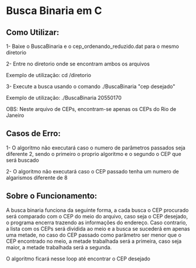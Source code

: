# Busca Binaria em C

## Como Utilizar:

1- Baixe o BuscaBinaria e o cep_ordenando_reduzido.dat para o mesmo diretorio

2- Entre no diretorio onde se encontram ambos os arquivos
  
  Exemplo de utilização: cd /diretorio

3- Execute a busca usando o comando ./BuscaBinaria "cep desejado"

  Exemplo de utilização: ./BuscaBinaria 20550170

  OBS: Neste arquivo de CEPs, encontram-se apenas os CEPs do Rio de Janeiro

## Casos de Erro:

1- O algoritmo não executará caso o numero de parâmetros passados seja diferente 2, sendo o primeiro o proprio algoritmo e o segundo o CEP que será buscado

2- O algoritmo não executará caso o CEP passado tenha um numero de algarismos diferente de 8


## Sobre o Funcionamento:

A busca binaria funciona da seguinte forma, a cada busca o CEP procurado será comparado com o CEP do meio do arquivo, caso seja o CEP desejado, o programa encerra trazendo as informações do endereço.
Caso contrario, a lista com os CEPs será dividida ao meio e a busca se sucederá em apenas uma metade, no caso do CEP passado como parâmetro ser menor que o CEP encontrado no meio, a metade trabalhada será a primeira, caso seja maior, a metade trabalhada será a segunda.


O algoritmo ficará nesse loop até encontrar o CEP desejado
